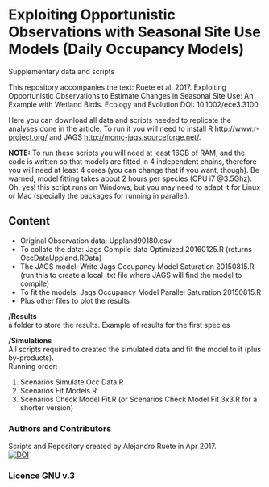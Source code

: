 Exploiting Opportunistic Observations with Seasonal Site Use Models (Daily Occupancy Models)
=======================================================================================================================
Supplementary data and scripts

This repository accompanies the text: Ruete et al. 2017. Exploiting Opportunistic Observations to Estimate Changes in Seasonal Site Use: An Example with Wetland Birds. Ecology and Evolution DOI: 10.1002/ece3.3100

Here you can download all data and scripts needed to replicate the analyses done in the article. 
To run it you will need to install R <http://www.r-project.org/> and JAGS <http://mcmc-jags.sourceforge.net/>.

**NOTE:** To run these scripts you will need at least 16GB of RAM, and the code is written so that models are fitted in 4 independent chains, therefore you will need at least 4 cores (you can change that if you want, though).
Be warned, model fitting takes about 2 hours per species (CPU i7 @3.5Ghz). Oh, yes! this script runs on Windows, but you may need to adapt it for Linux or Mac (specially the packages for running in parallel).

## Content
+ Original Observation data: Uppland90180.csv
+ To collate the data: Jags Compile data Optimized 20160125.R (returns OccDataUppland.RData)  
+ The JAGS model: Write Jags Occupancy Model Saturation 20150815.R (run this to create a local .txt file where JAGS will find the model to compile)  
+ To fit the models: Jags Occupancy Model Parallel Saturation 20150815.R  
+ Plus other files to plot the results

**/Results**  
a folder to store the results. Example of results for the first species

**/Simulations**  
All scripts required to created the simulated data and fit the model to it (plus by-products).  
Running order:
1. Scenarios Simulate Occ Data.R
2. Scenarios Fit Models.R
3. Scenarios Check Model Fit.R (or Scenarios Check Model Fit 3x3.R for a shorter version)



### Authors and Contributors
Scripts and Repository created by Alejandro Ruete in Apr 2017.  
[![DOI](https://zenodo.org/badge/89362500.svg)](https://zenodo.org/badge/latestdoi/89362500)
### Licence GNU v.3
